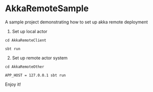# AkkaRemoteSample
A sample project demonstrating how to set up akka remote deployment

1. Set up local actor

  `cd AkkaRemoteClient`

  `sbt run`

2. Set up remote actor system

  `cd AkkaRemoteOther`

  `APP_HOST = 127.0.0.1 sbt run`

Enjoy it!

